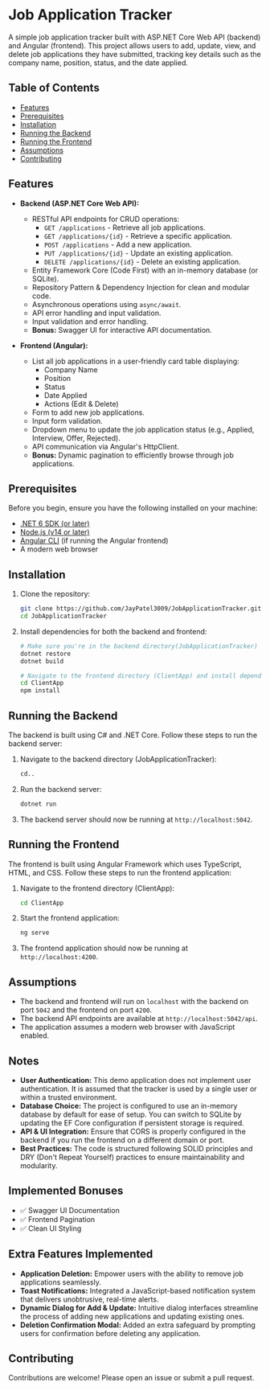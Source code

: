 ﻿# Job Application Tracker

A simple job application tracker built with ASP.NET Core Web API (backend) and Angular (frontend). This project allows users to add, update, view, and delete job applications they have submitted, tracking key details such as the company name, position, status, and the date applied.

## Table of Contents

- [Features](#features)
- [Prerequisites](#prerequisites)
- [Installation](#installation)
- [Running the Backend](#running-the-backend)
- [Running the Frontend](#running-the-frontend)
- [Assumptions](#assumptions)
- [Contributing](#contributing)

## Features

- **Backend (ASP.NET Core Web API):**
  - RESTful API endpoints for CRUD operations:
    - `GET /applications` - Retrieve all job applications.
    - `GET /applications/{id}` - Retrieve a specific application.
    - `POST /applications` - Add a new application.
    - `PUT /applications/{id}` - Update an existing application.
    - `DELETE /applications/{id}` - Delete an existing application.
  - Entity Framework Core (Code First) with an in-memory database (or SQLite).
  - Repository Pattern & Dependency Injection for clean and modular code.
  - Asynchronous operations using `async/await`.
  - API error handling and input validation.
  - Input validation and error handling.
  - **Bonus:** Swagger UI for interactive API documentation.

- **Frontend (Angular):**
  - List all job applications in a user-friendly card table displaying:
    - Company Name
    - Position
    - Status
    - Date Applied
    - Actions (Edit & Delete)
  - Form to add new job applications.
  - Input form validation.
  - Dropdown menu to update the job application status (e.g., Applied, Interview, Offer, Rejected).
  - API communication via Angular's HttpClient.
  - **Bonus:** Dynamic pagination to efficiently browse through job applications.

## Prerequisites

Before you begin, ensure you have the following installed on your machine:

- [.NET 6 SDK (or later)](https://dotnet.microsoft.com/download)
- [Node.js (v14 or later)](https://nodejs.org/en/download/)
- [Angular CLI](https://angular.io/cli) (if running the Angular frontend)
- A modern web browser

## Installation

1. Clone the repository:

    ```sh
    git clone https://github.com/JayPatel3009/JobApplicationTracker.git
    cd JobApplicationTracker
    ```

2. Install dependencies for both the backend and frontend:

    ```sh
    # Make sure you're in the backend directory(JobApplicationTracker) to restore dependencies and build the project
    dotnet restore
    dotnet build

    # Navigate to the frontend directory (ClientApp) and install dependencies
    cd ClientApp
    npm install
    ```

## Running the Backend

The backend is built using C# and .NET Core. Follow these steps to run the backend server:

1. Navigate to the backend directory (JobApplicationTracker):

    ```sh
    cd..
    ```

2. Run the backend server:

    ```sh
    dotnet run
    ```

3. The backend server should now be running at `http://localhost:5042`.

## Running the Frontend

The frontend is built using Angular Framework which uses TypeScript, HTML, and CSS. Follow these steps to run the frontend application:

1. Navigate to the frontend directory (ClientApp):

    ```sh
    cd ClientApp
    ```

2. Start the frontend application:

    ```sh
    ng serve
    ```

3. The frontend application should now be running at `http://localhost:4200`.

## Assumptions

- The backend and frontend will run on `localhost` with the backend on port `5042` and the frontend on port `4200`.
- The backend API endpoints are available at `http://localhost:5042/api`.
- The application assumes a modern web browser with JavaScript enabled.

## Notes

- **User Authentication:** This demo application does not implement user authentication. It is assumed that the tracker is used by a single user or within a trusted environment.
- **Database Choice:** The project is configured to use an in-memory database by default for ease of setup. You can switch to SQLite by updating the EF Core configuration if persistent storage is required.
- **API & UI Integration:** Ensure that CORS is properly configured in the backend if you run the frontend on a different domain or port.
- **Best Practices:** The code is structured following SOLID principles and DRY (Don't Repeat Yourself) practices to ensure maintainability and modularity.

## Implemented Bonuses

- ✅ Swagger UI Documentation
- ✅ Frontend Pagination
- ✅ Clean UI Styling

## Extra Features Implemented

- **Application Deletion:** Empower users with the ability to remove job applications seamlessly.
- **Toast Notifications:** Integrated a JavaScript-based notification system that delivers unobtrusive, real-time alerts.
- **Dynamic Dialog for Add & Update:** Intuitive dialog interfaces streamline the process of adding new applications and updating existing ones.
- **Deletion Confirmation Modal:** Added an extra safeguard by prompting users for confirmation before deleting any application.

## Contributing

Contributions are welcome! Please open an issue or submit a pull request.
